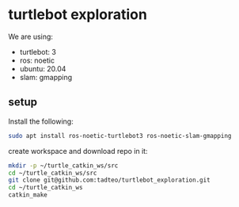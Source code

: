 # turtlebot exploration
We are using:
 - turtlebot: 3
 - ros: noetic
 - ubuntu: 20.04
 - slam: gmapping

## setup 
Install the following:
```bash
sudo apt install ros-noetic-turtlebot3 ros-noetic-slam-gmapping
```

create workspace and download repo in it:
```bash
mkdir -p ~/turtle_catkin_ws/src
cd ~/turtle_catkin_ws/src
git clone git@github.com:tadteo/turtlebot_exploration.git
cd ~/turtle_catkin_ws
catkin_make
```
